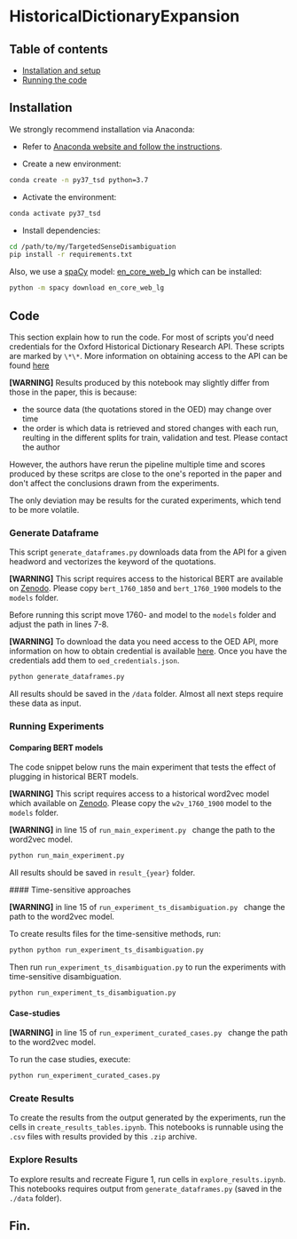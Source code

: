 # HistoricalDictionaryExpansion

Table of contents
-----------------
- [Installation and setup](#installation)
- [Running the code](#code)

## Installation

We strongly recommend installation via Anaconda:

* Refer to [Anaconda website and follow the instructions](https://docs.anaconda.com/anaconda/install/).

* Create a new environment:

```bash
conda create -n py37_tsd python=3.7
```

* Activate the environment:

```bash
conda activate py37_tsd
```

* Install dependencies:

```bash
cd /path/to/my/TargetedSenseDisambiguation
pip install -r requirements.txt
```

Also, we use a [spaCy](https://spacy.io/) model: [en_core_web_lg](https://spacy.io/models/en#en_core_web_lg) which can be installed:

```bash
python -m spacy download en_core_web_lg
```

## Code

This section explain how to run the code. For most of scripts you'd need credentials for the Oxford Historical Dictionary Research API. These scripts are marked by `\*\*`. More information on obtaining access to the API can be found [here](https://languages.oup.com/research/oed-researcher-api/)

**[WARNING]** Results produced by this notebook may slightly differ from those in the paper, this is because:
- the source data (the quotations stored in the OED) may change over time
- the order is which data is retrieved and stored changes with each run, reulting in the different splits for train, validation and test. Please contact the author 

However, the authors have rerun the pipeline multiple time and scores produced by these scritps are close to the one's reported in the paper and don't affect the conclusions drawn from the experiments.

The only deviation may be results for the curated experiments, which tend to be more volatile.

### Generate Dataframe

This script `generate_dataframes.py` downloads data from the API for a given headword and vectorizes the keyword of the quotations.

**[WARNING]** This script requires access to the historical BERT are available on [Zenodo](https://zenodo.org/record/4782245#.YKqQzZNKjlw).  Please copy `bert_1760_1850` and `bert_1760_1900` models to the `models` folder.

Before running this script move 1760- and model to the `models` folder and adjust the path in lines 7-8.

**[WARNING]** To download the data you need access to the OED API, more information on how to obtain credential is available [here](https://languages.oup.com/research/oed-researcher-api/). Once you have the credentials add them to `oed_credentials.json`.

```python
python generate_dataframes.py
```

All results should be saved in the `/data` folder. Almost all next steps require these data as input.

### Running Experiments

#### Comparing BERT models

The code snippet below runs the main experiment that tests the effect of plugging in historical BERT models.

**[WARNING]** This script requires access to a historical word2vec model which available on [Zenodo](https://zenodo.org/record/4782245#.YKqQzZNKjlw). Please copy the `w2v_1760_1900` model to the `models` folder.

**[WARNING]** in line 15 of `run_main_experiment.py ` change the path to the word2vec model.

```python
python run_main_experiment.py 
```

All results should be saved in `result_{year}` folder.

#### Time-sensitive approaches

**[WARNING]** in line 15 of `run_experiment_ts_disambiguation.py ` change the path to the word2vec model.

To create results files for the time-sensitive methods, run:

```python
python python run_experiment_ts_disambiguation.py
```

Then run `run_experiment_ts_disambiguation.py` to run the experiments with time-sensitive disambiguation.

```python
python run_experiment_ts_disambiguation.py
```

#### Case-studies

**[WARNING]** in line 15 of `run_experiment_curated_cases.py ` change the path to the word2vec model.

To run the case studies, execute:

```python
python run_experiment_curated_cases.py 
```

### Create Results

To create the results from the output generated by the experiments, run the cells in `create_results_tables.ipynb`. This notebooks is runnable using the `.csv` files with results provided by this `.zip` archive.

### Explore Results

To explore results and recreate Figure 1, run cells in `explore_results.ipynb`. This notebooks requires output from `generate_dataframes.py` (saved in the `./data` folder).

## Fin.
